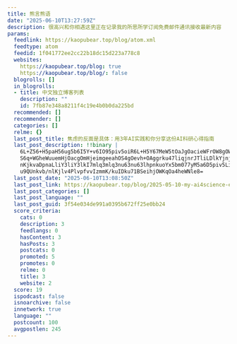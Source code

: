 ```yaml
---
title: 熊言熊语
date: "2025-06-10T13:27:59Z"
description: 很高兴和你相遇这里正在记录我的所思所学订阅免费邮件通讯接收最新内容
params:
  feedlink: https://kaopubear.top/blog/atom.xml
  feedtype: atom
  feedid: 1f041772ee2cc22b18dc15d223a778c8
  websites:
    https://kaopubear.top/blog: true
    https://kaopubear.top/blog/: false
  blogrolls: []
  in_blogrolls:
  - title: 中文独立博客列表
    description: ""
    id: 7fb87e348a8211f4c19e4b0b0da225bd
  recommended: []
  recommender: []
  categories: []
  relme: {}
  last_post_title: 焦虑的反面是具体：用3年AI实践和你分享这份AI科研心得指南
  last_post_description: !!binary |
    6L+Z56+H5paH56ug5b6I5Y+v6IO95piv5oiR6L+H5Y67MeW5tOaJgOacieWFrOW8gOWIhu
    S6q+WGheWuuemHjOacgOmHjeimgeeahOS4gOevh+OAggrku47liqjnrJTliLDlkYjnjrDl
    nKjkvaDpnaLliY3liY3lkI7mlq3mlq3nu63nu63lhpnkuoYx5bm077yM5a6D5piv5LiA5L
    u9QUnkvb/nlKjlv4PlvpfvvIzmmK/kuIDku71BSeihjOWKqOa4heWNle8=
  last_post_date: "2025-06-10T13:08:50Z"
  last_post_link: https://kaopubear.top/blog/2025-05-10-my-ai4science-experience/
  last_post_categories: []
  last_post_language: ""
  last_post_guid: 3f54e034de991a0395b672ff25e0bb24
  score_criteria:
    cats: 0
    description: 3
    feedlangs: 0
    hasContent: 3
    hasPosts: 3
    postcats: 0
    promoted: 5
    promotes: 0
    relme: 0
    title: 3
    website: 2
  score: 19
  ispodcast: false
  isnoarchive: false
  innetwork: true
  language: ""
  postcount: 100
  avgpostlen: 245
---
```

